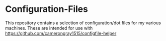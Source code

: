 # Configuration-Files

This repository contains a selection of configuration/dot files
for my various machines.  These are intended for use with https://github.com/camerongray1515/configfile-helper
